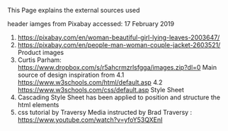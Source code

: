 This Page explains the external sources used

header iamges from Pixabay accessed: 17 February 2019
1. https://pixabay.com/en/woman-beautiful-girl-lying-leaves-2003647/
2. https://pixabay.com/en/people-man-woman-couple-jacket-2603521/
Product images
3. Curtis Parham: https://www.dropbox.com/s/r5ahcrmzrlsfgga/images.zip?dl=0 
Main source of design inspiration from 
4.1 https://www.w3schools.com/html/default.asp
4.2 https://www.w3schools.com/css/default.asp
Style Sheet
5. Cascading Style Sheet has been applied to position and structure the html elements
6. css tutorial by Traversy Media instructed by Brad Traversy : https://www.youtube.com/watch?v=yfoY53QXEnI